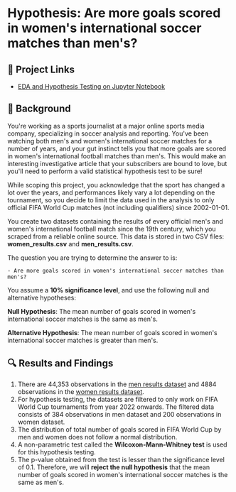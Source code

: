 # Hypothesis: Are more goals scored in women's international soccer matches than men's?

## 🔗 Project Links
- [EDA and Hypothesis Testing on Jupyter Notebook](Hypothesis_Testing_with_Soccer_Matches.ipynb)

## 📖 Background
You're working as a sports journalist at a major online sports media company, specializing in soccer analysis and reporting. You've been watching both men's and women's international soccer matches for a number of years, and your gut instinct tells you that more goals are scored in women's international football matches than men's. This would make an interesting investigative article that your subscribers are bound to love, but you'll need to perform a valid statistical hypothesis test to be sure!

While scoping this project, you acknowledge that the sport has changed a lot over the years, and performances likely vary a lot depending on the tournament, so you decide to limit the data used in the analysis to only official FIFA World Cup matches (not including qualifiers) since 2002-01-01.

You create two datasets containing the results of every official men's and women's international football match since the 19th century, which you scraped from a reliable online source. This data is stored in two CSV files: __women_results.csv__ and __men_results.csv__.

The question you are trying to determine the answer to is:

    - Are more goals scored in women's international soccer matches than men's?

You assume a __10% significance level__, and use the following null and alternative hypotheses:

__Null Hypothesis__: The mean number of goals scored in women's international soccer matches is the same as men's.

__Alternative Hypothesis__: The mean number of goals scored in women's international soccer matches is greater than men's.

## 🔍 Results and Findings
1. There are 44,353 observations in the [men results dataset](men_results.csv) and 4884 observations in the [women results dataset](women_results).
2. For hypothesis testing, the datasets are filtered to only work on FIFA World Cup tournaments from year 2022 onwards. The filtered data consists of 384 observations in men dataset and 200 observations in women dataset.
3. The distribution of total number of goals scored in FIFA World Cup by men and women does not follow a normal distribution.
4. A non-parametric test called the __Wilcoxon-Mann-Whitney test__ is used for this hypothesis testing.
5. The p-value obtained from the test is lesser than the significance level of 0.1. Therefore, we will __reject the null hypothesis__ that the mean number of goals scored in women's international soccer matches is the same as men's.  


